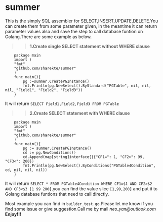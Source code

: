 # summer
This is the simply SQL assembler for SELECT,INSERT,UPDATE,DELETE.You can create them from some parameter given, in the meantime it can return parameter values also and save the step to call database funtion on Golang.There are some example as below.

>>**1.Create single SELECT statement without WHERE clause**
```golang
	package main
	import (
	"fmt"
	"github.com/sharekte/summer"
	)
	func main(){
	    pg :=summer.CreatePGInstance()
	    fmt.Println(pg.NewSelect().ByStandard("PGTable", nil, nil, nil, "Field1", "Field2", "Field3"))
	}
```
It will return `SELECT Field1,Field2,Field3 FROM PGTable`


>>**2.Create SELECT statement with WHERE clause**
```golang
	package main
	import (
	"fmt"
	"github.com/sharekte/summer"
	)
	func main(){
	    pg := summer.CreatePGInstance()
	    cd := pg.NewConditions()
	    cd.Append(map[string]interface{}{"CF1=": 1, "CF2>": 99, "CF3<": 200})
	    fmt.Println(pg.NewSelect().ByConditions("PGTable4Condition", cd, nil, nil, nil))
	}

```
It will return `SELECT * FROM PGTable4Condition WHERE CF1=$1 AND CF2>$2 AND CF3<$3 [1 99 200]`,you can find the value slice `[1,99,200]` and put it to Golang database funtions that need to call directly.

Most example you can find in `builder_test.go`.Please let me know if you find some issue or give suggestion.Call me by mail _neo_yan@outlook.com_<br>**Enjoy!!!**
